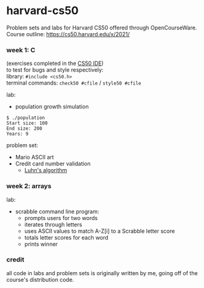 # harvard-cs50
Problem sets and labs for Harvard CS50 offered through OpenCourseWare.
Course outline: 
https://cs50.harvard.edu/x/2021/

### week 1: C  
(exercises completed in the <a href="https://ide.cs50.io/">CS50 IDE</a>)  
to test for bugs and style respectively:  
library: `#include <cs50.h>`  
terminal commands: `check50 #cfile` / `style50 #cfile`  

lab:
* population growth simulation
```
$ ./population
Start size: 100
End size: 200
Years: 9
```
problem set:
* Mario ASCII art  
* Credit card number validation
    * [Luhn's algorithm](https://en.wikipedia.org/wiki/Luhn_algorithm) 

### week 2: arrays
lab:  
* scrabble command line program:  
    * prompts users for two words  
    * iterates through letters
    * uses ASCII values to match A-Z[i] to a Scrabble letter score
    * totals letter scores for each word
    * prints winner

### credit
all code in labs and problem sets is originally written by me, going off of the course's distribution code.